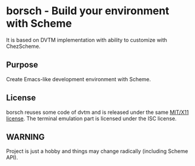 # borsch - Build your environment with Scheme

It is based on DVTM implementation with ability to customize
with ChezScheme.

## Purpose

Create Emacs-like development environment with Scheme.

## License

borsch reuses some code of dvtm and is released under the same
[MIT/X11 license](https://raw.githubusercontent.com/martanne/dvtm/master/LICENSE).
The terminal emulation part is licensed under the ISC license.

## WARNING

Project is just a hobby and things may change radically (including Scheme API).
